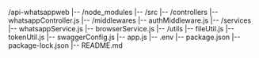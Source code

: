 /api-whatsappweb
|-- /node_modules
|-- /src
    |-- /controllers
        |-- whatsappController.js
    |-- /middlewares
        |-- authMiddleware.js
    |-- /services
        |-- whatsappService.js
        |-- browserService.js
    |-- /utils
        |-- fileUtil.js
        |-- tokenUtil.js
    |-- swaggerConfig.js
    |-- app.js
    |-- .env
|-- package.json
|-- package-lock.json
|-- README.md